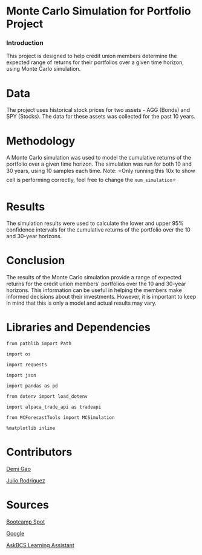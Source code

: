# Monte Carlo Simulation for Portfolio Project
### Introduction
This project is designed to help credit union members determine the expected range of returns for their portfolios over a given time horizon, using Monte Carlo simulation.

# Data
The project uses historical stock prices for two assets - AGG (Bonds) and SPY (Stocks). The data for these assets was collected for the past 10 years.

# Methodology
A Monte Carlo simulation was used to model the cumulative returns of the portfolio over a given time horizon. The simulation was run for both 10 and 30 years, using 10 samples each time. Note:  ⭐️Only running this 10x to show cell is performing correctly, feel free to change the `num_simulation`⭐️

# Results
The simulation results were used to calculate the lower and upper 95% confidence intervals for the cumulative returns of the portfolio over the 10 and 30-year horizons.

# Conclusion
The results of the Monte Carlo simulation provide a range of expected returns for the credit union members' portfolios over the 10 and 30-year horizons. This information can be useful in helping the members make informed decisions about their investments. However, it is important to keep in mind that this is only a model and actual results may vary.
# Libraries and Dependencies

`from pathlib import Path`

`import os`

`import requests`

`import json`

`import pandas as pd`

`from dotenv import load_dotenv`

`import alpaca_trade_api as tradeapi`

`from MCForecastTools import MCSimulation`


`%matplotlib inline`

# Contributors

[Demi Gao](https://www.linkedin.com/in/demi-g-9ba9b6243)

[Julio Rodriguez](https://www.linkedin.com/in/julio-rodriguez-5166b0143/)

# Sources

[Bootcamp Spot](https://courses.bootcampspot.com/courses/2916/external_tools/249)

[Google](https://www.google.com/)

[AskBCS Learning Assistant](https://slack.com/)